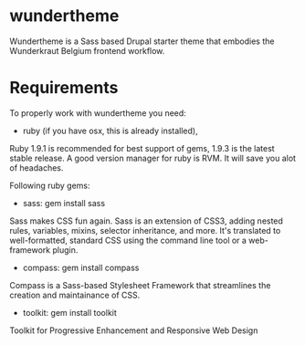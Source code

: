 wundertheme
===========

Wundertheme is a Sass based Drupal starter theme that embodies the Wunderkraut Belgium frontend workflow.

Requirements
===========
To properly work with wundertheme you need: 

- ruby (if you have osx, this is already installed), 

Ruby 1.9.1 is recommended for best support of gems, 1.9.3 is the latest stable release.
A good version manager for ruby is RVM. It will save you alot of headaches.

Following ruby gems:

- sass: gem install sass

Sass makes CSS fun again. Sass is an extension of CSS3, 
adding nested rules, variables, mixins, selector inheritance, and more. 
It's translated to well-formatted, standard CSS using the command line tool or a web-framework plugin.

- compass: gem install compass

Compass is a Sass-based Stylesheet Framework that streamlines the creation and maintainance of CSS.

- toolkit: gem install toolkit

Toolkit for Progressive Enhancement and Responsive Web Design
